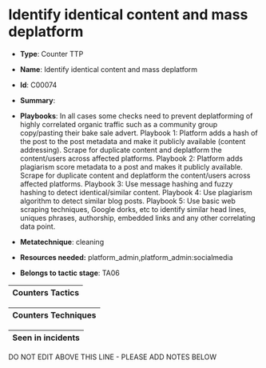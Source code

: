 # Identify identical content and mass deplatform

* **Type**: Counter TTP

* **Name**: Identify identical content and mass deplatform

* **Id**: C00074

* **Summary**: 


* **Playbooks**: In all cases some checks need to prevent deplatforming of highly correlated organic traffic such as a community group copy/pasting their bake sale advert.
Playbook 1: Platform adds a hash of the post to the post metadata and make it publicly available (content addressing).  Scrape for duplicate content and deplatform the content/users across affected platforms.
Playbook 2: Platform adds plagiarism score metadata to a post and makes it publicly available. Scrape for duplicate content and deplatform the content/users across affected platforms.
Playbook 3: Use message hashing and fuzzy hashing to detect identical/similar content.
Playbook 4: Use plagiarism algorithm to detect similar blog posts.
Playbook 5: Use basic web scraping techniques, Google dorks, etc to identify similar head lines, uniques phrases, authorship, embedded links and any other correlating data point.

* **Metatechnique**: cleaning

* **Resources needed:** platform_admin,platform_admin:socialmedia

* **Belongs to tactic stage**: TA06


| Counters Tactics |
| ---------------- |



| Counters Techniques |
| ------------------- |



| Seen in incidents |
| ----------------- |

DO NOT EDIT ABOVE THIS LINE - PLEASE ADD NOTES BELOW